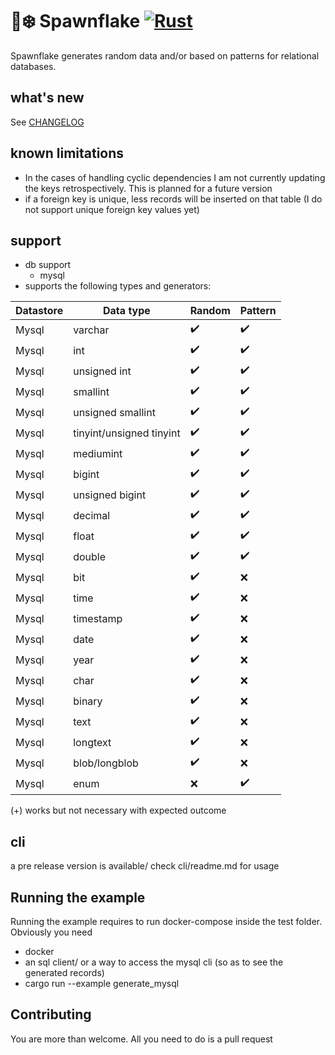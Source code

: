 # 🐙❄️ Spawnflake [![Rust](https://github.com/elasticrash/spawnflake/actions/workflows/rust.yml/badge.svg)](https://github.com/elasticrash/spawnflake/actions/workflows/rust.yml)

Spawnflake generates random data and/or based on patterns for relational databases.


## what's new
See [CHANGELOG](CHANGELOG.md)

## known limitations
*  In the cases of handling cyclic dependencies I am not currently updating the keys retrospectively. This is planned for a future version
* if a foreign key is unique, less records will be inserted on that table (I do not support unique foreign key values yet)

## support 
* db support
    - mysql
* supports the following types and generators:

| Datastore   | Data type                | Random    | Pattern      | 
| ----------- | -----------              |-----------| -----------  | 
| Mysql       | varchar                  | ✔️         | ✔️            |
| Mysql       | int                      | ✔️         | ✔️            |
| Mysql       | unsigned int             | ✔️         | ✔️            |
| Mysql       | smallint                 | ✔️         | ✔️            |
| Mysql       | unsigned smallint        | ✔️         | ✔️            |
| Mysql       | tinyint/unsigned tinyint | ✔️         | ✔️            |
| Mysql       | mediumint                | ✔️         | ✔️            |
| Mysql       | bigint                   | ✔️         | ✔️            |
| Mysql       | unsigned bigint          | ✔️         | ✔️            |
| Mysql       | decimal                  | ✔️         | ✔️            |
| Mysql       | float                    | ✔️         | ✔️            |
| Mysql       | double                   | ✔️         | ✔️            |
| Mysql       | bit                      | ✔️         | ❌           |
| Mysql       | time                     | ✔️         | ❌           |
| Mysql       | timestamp                | ✔️         | ❌           |
| Mysql       | date                     | ✔️         | ❌           |
| Mysql       | year                     | ✔️         | ❌           |
| Mysql       | char                     | ✔️         | ❌           |
| Mysql       | binary                   | ✔️         | ❌           |
| Mysql       | text                     | ✔️         | ❌           |
| Mysql       | longtext                 | ✔️         | ❌           |
| Mysql       | blob/longblob            | ✔️         | ❌           |
| Mysql       | enum                     | ❌        | ✔️            |

(+) works but not necessary with expected outcome

## cli 
a pre release version is available/ check cli/readme.md for usage

## Running the example
Running the example requires to run docker-compose inside the test folder. Obviously you need
* docker
* an sql client/ or a way to access the mysql cli (so as to see the generated records)
* cargo run --example generate_mysql

## Contributing

You are more than welcome. All you need to do is a pull request

